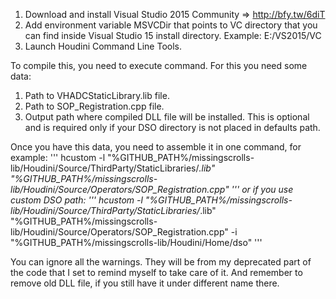 1. Download and install Visual Studio 2015 Community => http://bfy.tw/6diT
2. Add environment variable MSVCDir that points to VC directory that you can find inside Visual Studio 15 install directory. Example: E:/VS2015/VC
3. Launch Houdini Command Line Tools.

To compile this, you need to execute command. For this you need some data:
1. Path to VHADCStaticLibrary.lib file.
2. Path to SOP_Registration.cpp file.
3. Output path where compiled DLL file will be installed. This is optional and is required only if your DSO directory is not placed in defaults path.

Once you have this data, you need to assemble it in one command, for example:
'''
hcustom -l "%GITHUB_PATH%/missingscrolls-lib/Houdini/Source/ThirdParty/StaticLibraries/*.lib" "%GITHUB_PATH%/missingscrolls-lib/Houdini/Source/Operators/SOP_Registration.cpp"
'''
or if you use custom DSO path:
'''
hcustom -l "%GITHUB_PATH%/missingscrolls-lib/Houdini/Source/ThirdParty/StaticLibraries/*.lib" "%GITHUB_PATH%/missingscrolls-lib/Houdini/Source/Operators/SOP_Registration.cpp" -i "%GITHUB_PATH%/missingscrolls-lib/Houdini/Home/dso"
'''

You can ignore all the warnings. They will be from my deprecated part of the code that I set to remind myself to take care of it.
And remember to remove old DLL file, if you still have it under different name there.